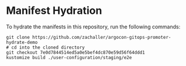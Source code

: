 # Manifest Hydration

To hydrate the manifests in this repository, run the following commands:

```shell
git clone https://github.com/zachaller/argocon-gitops-promoter-hydrate-demo
# cd into the cloned directory
git checkout 7e0d7844514ed5a0e5bef4dc870e59d56f64ddd1
kustomize build ./user-configuration/staging/e2e
```
